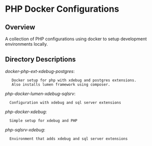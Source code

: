 # PHP Docker Configurations

## Overview
A collection of PHP configurations using docker to setup 
development environments locally.

## Directory Descriptions
  *docker-php-ext-xdebug-postgres*:  
  ```text
     Docker setup for php with xdebug and postgres extensions.  
     Also installs lumen framework using composer.
   ```
  
  *php-docker-lumen-xdebug-sqlsrv*:
  ```text
    Configuration with xdebug and sql server extensions
  ```
  
  *php-docker-xdebug*:
  ```text
    Simple setup for xdebug and PHP
   ```
  
  *php-sqlsrv-xdebug*:  
  ```text
    Environment that adds xdebug and sql server extensions
   ```

